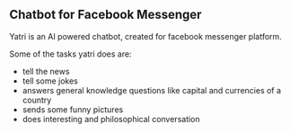 ## Chatbot for Facebook Messenger

Yatri is an AI powered chatbot, created for facebook messenger platform. 

Some of the tasks yatri does are: 
* tell the news
* tell some jokes
* answers general knowledge questions like capital and currencies of a country
* sends some funny pictures
* does interesting and philosophical conversation

